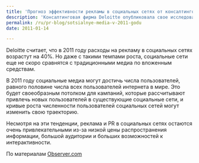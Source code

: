 ```yaml
---
title: 'Прогноз эффективности рекламы в социальных сетях от консалтинговой фирмы Deloitte'
description: 'Консалтинговая фирма Deloitte опубликовала свое исследование, в котором говорится, что в настоящем году социальные сети будут оставаться зоной наименьших вложений в рекламу и PR.'
permalink: /ru/pr-blog/sotsialnye-media-v-2011-godu
date: 2011-01-14

---
```


Deloitte считает, что в 2011 году расходы на рекламу в социальных сетях возрастут на 40%. Но даже с такими темпами роста, социальные сети еще не скоро сравнятся с традиционными медиа по вложенным средствам.

В 2011 году социальные медиа могут достичь числа пользователей, равного половине числа всех пользователей интернета в мире. Это будет своеобразным потолком для кампаний, которые рассчитывают привлечь новых пользователей в существующие социальные сети, и кривые роста численности пользователей социальных сетей могут изменить свою траекторию.

Несмотря на эти тенденции, реклама и PR в социальных сетях остаются очень привлекательными из-за низкой цены распространения информации, большой аудитории и больших возможностей к интерактивности.

По материалам <a href="https://www.observer.com/2011/wall-street/even-2011-boom-social-networks-will-be-small-ad-players">Observer.com</a>

